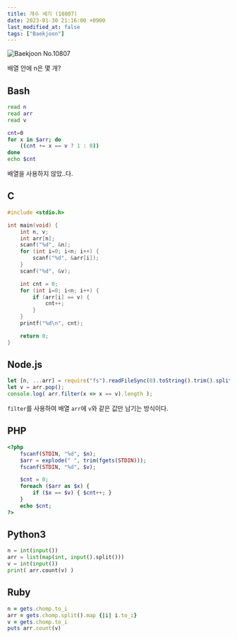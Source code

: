 ```yaml
---
title: 개수 세기 (10807)
date: 2023-01-30 21:16:00 +0900
last_modified_at: false
tags: ["Baekjoon"]
---
```


![Baekjoon No.10807](https://cdn.jsdelivr.net/gh/kimzuni/cdn/blog/baekjoon-10807.png)

배열 안에 n은 몇 개?

## Bash

```bash
read n
read arr
read v

cnt=0
for x in $arr; do
	((cnt += x == v ? 1 : 0))
done
echo $cnt
```

배열을 사용하지 않았..다.

## C

```c
#include <stdio.h>

int main(void) {
	int n, v;
	int arr[n];
	scanf("%d", &n);
	for (int i=0; i<n; i++) {
		scanf("%d", &arr[i]);
	}
	scanf("%d", &v);

	int cnt = 0;
	for (int i=0; i<n; i++) {
		if (arr[i] == v) {
			cnt++;
		}
	}
	printf("%d\n", cnt);

	return 0;
}
```

## Node.js

```javascript
let [n, ...arr] = require("fs").readFileSync(0).toString().trim().split(/ |\n/).map(Number);
let v = arr.pop();
console.log( arr.filter(x => x == v).length );
```

`filter`를 사용하여 배열 `arr`에 `v`와 같은 값만 남기는 방식이다.

## PHP

```php
<?php
	fscanf(STDIN, "%d", $n);
	$arr = explode(" ", trim(fgets(STDIN)));
	fscanf(STDIN, "%d", $v);

	$cnt = 0;
	foreach ($arr as $x) {
		if ($x == $v) { $cnt++; }
	}
	echo $cnt;
?>
```

## Python3

```python
n = int(input())
arr = list(map(int, input().split()))
v = int(input())
print( arr.count(v) )
```

## Ruby

```ruby
n = gets.chomp.to_i
arr = gets.chomp.split().map {|i| i.to_i}
v = gets.chomp.to_i
puts arr.count(v)
```
